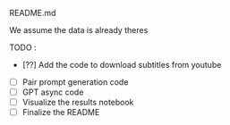 README.md

We assume the data is already theres

TODO : 

- [??]  Add the code to download subtitles from youtube
- [  ]  Pair prompt generation code
- [  ]  GPT async code
- [  ]  Visualize the results notebook
- [  ]  Finalize the README